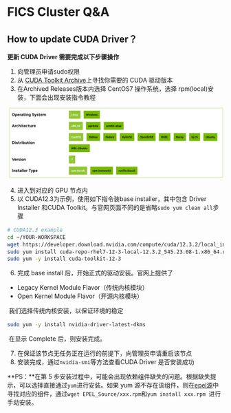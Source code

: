 # FICS Cluster Q&A

## How to update CUDA Driver？

**更新 CUDA Driver 需要完成以下步骤操作**

1. 向管理员申请sudo权限
2. 从 [CUDA Toolkit Archive](https://developer.nvidia.com/cuda-toolkit-archive)上寻找你需要的 CUDA 驱动版本
3. 在Archived Releases版本内选择 CentOS7 操作系统，选择 rpm(local)安装，下面会出现安装指令教程

![FICS Overview](img/QA-CUDA-PlatformSelect.png)

4. 进入到对应的 GPU 节点内
5. 以 CUDA12.3为示例，使用如下指令装base installer，其中包含 Driver Installer 和CUDA Toolkit。与官网页面不同的是省略`sudo yum clean all`步骤

```bash
# CUDA12.3 example
cd ~/YOUR-WORKSPACE
wget https://developer.download.nvidia.com/compute/cuda/12.3.2/local_installers/cuda-repo-rhel7-12-3-local-12.3.2_545.23.08-1.x86_64.rpm
sudo yum install cuda-repo-rhel7-12-3-local-12.3.2_545.23.08-1.x86_64.rpm
sudo yum -y install cuda-toolkit-12-3
```

6. 完成 base install 后，开始正式的驱动安装。官网上提供了

- Legacy Kernel Module Flavor（传统内核模块）
- Open Kernel Module Flavor（开源内核模块）

​	我们选择传统内核安装，以保证环境的稳定

```bash
sudo yum -y install nvidia-driver-latest-dkms
```

​	在显示 Complete 后，则安装完成。

7. 在保证该节点无任务正在运行的前提下，向管理员申请重启该节点
8. 安装完成，通过`nvidia-smi`等方法查看CUDA Driver 是否安装成功

**PS：**在第 5 步安装过程中，可能会出现依赖组件缺失的问题。根据缺失提示，可以选择直接通过`yum`进行安装。如果 yum 源不存在该组件，则在[epel源](https://archives.fedoraproject.org/pub/archive/epel/7/x86_64/Packages/)中寻找对应的组件，通过`wget EPEL_Source/xxx.rpm`和`yum install xxx.rpm `进行手动安装。

